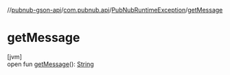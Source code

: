 //[pubnub-gson-api](../../../index.md)/[com.pubnub.api](../index.md)/[PubNubRuntimeException](index.md)/[getMessage](get-message.md)

# getMessage

[jvm]\
open fun [getMessage](get-message.md)(): [String](https://docs.oracle.com/javase/8/docs/api/java/lang/String.html)
